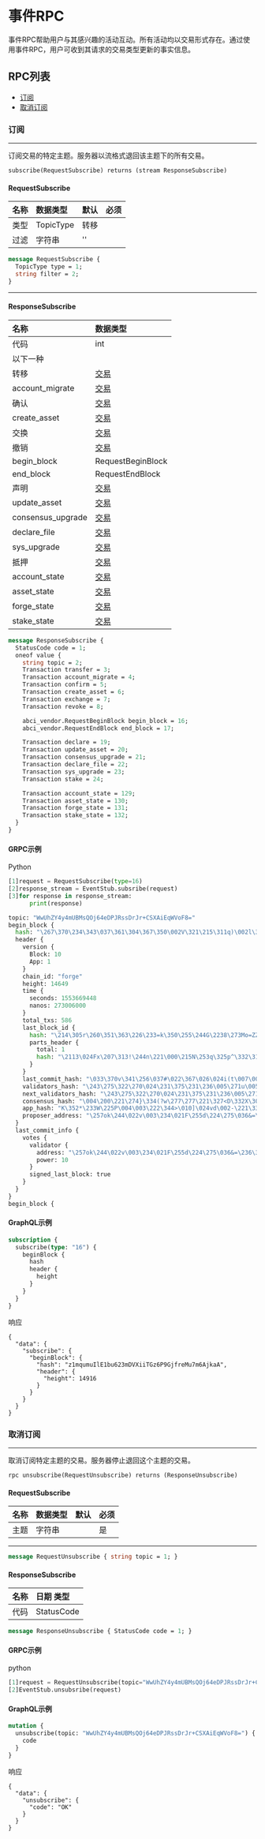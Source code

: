 # 事件RPC

事件RPC帮助用户与其感兴趣的活动互动。所有活动均以交易形式存在。通过使用事件RPC，用户可收到其请求的交易类型更新的事实信息。

## RPC列表

- [订阅](#subscribe)
- [取消订阅](#unsubscribe)

### 订阅

---

订阅交易的特定主题。服务器以流格式退回该主题下的所有交易。

`subscribe(RequestSubscribe) returns (stream ResponseSubscribe)`


#### RequestSubscribe

| 名称   | 数据类型 | 默认  | 必须 |
| :----- | :-------- | :------- | :------- |
| 类型   | TopicType | 转移 |          |
| 过滤 | 字符串    | ''       |          |

```protobuf
message RequestSubscribe {
  TopicType type = 1;
  string filter = 2;
}
```

---

#### ResponseSubscribe

| 名称              | 数据类型                                      |
| :---------------- | :--------------------------------------------- |
| 代码              | int                                            |
| 以下一种      |                                                |
| 转移          | [交易](../../types/type.md#transaction) |
| account_migrate   | [交易](../../types/type.md#transaction) |
| 确认           | [交易](../../types/type.md#transaction) |
| create_asset      | [交易](../../types/type.md#transaction) |
| 交换          | [交易](../../types/type.md#transaction) |
| 撤销            | [交易](../../types/type.md#transaction) |
| begin_block       | RequestBeginBlock                              |
| end_block         | RequestEndBlock                                |
| 声明           | [交易](../../types/type.md#transaction) |
| update_asset      | [交易](../../types/type.md#transaction) |
| consensus_upgrade | [交易](../../types/type.md#transaction) |
| declare_file      | [交易](../../types/type.md#transaction) |
| sys_upgrade       | [交易](../../types/type.md#transaction) |
| 抵押             | [交易](../../types/type.md#transaction) |
| account_state     | [交易](../../types/type.md#transaction) |
| asset_state       | [交易](../../types/type.md#transaction) |
| forge_state       | [交易](../../types/type.md#transaction) |
| stake_state       | [交易](../../types/type.md#transaction) |

```protobuf
message ResponseSubscribe {
  StatusCode code = 1;
  oneof value {
    string topic = 2;
    Transaction transfer = 3;
    Transaction account_migrate = 4;
    Transaction confirm = 5;
    Transaction create_asset = 6;
    Transaction exchange = 7;
    Transaction revoke = 8;

    abci_vendor.RequestBeginBlock begin_block = 16;
    abci_vendor.RequestEndBlock end_block = 17;

    Transaction declare = 19;
    Transaction update_asset = 20;
    Transaction consensus_upgrade = 21;
    Transaction declare_file = 22;
    Transaction sys_upgrade = 23;
    Transaction stake = 24;

    Transaction account_state = 129;
    Transaction asset_state = 130;
    Transaction forge_state = 131;
    Transaction stake_state = 132;
  }
}
```

#### GRPC示例

Python

```python
[1]request = RequestSubscribe(type=16)
[2]response_stream = EventStub.subsribe(request)
[3]for response in response_stream:
      print(response)

topic: "WwUhZY4y4mUBMsQOj64eDPJRssDrJr+CSXAiEqWVoF8="
begin_block {
  hash: "\267\370\234\343\037\361\304\367\350\002V\321\215\311q)\002l\322+\322\026zX\277M\326\t_z\352G"
  header {
    version {
      Block: 10
      App: 1
    }
    chain_id: "forge"
    height: 14649
    time {
      seconds: 1553669448
      nanos: 273006000
    }
    total_txs: 586
    last_block_id {
      hash: "\214\305r\260\351\363\226\233=k\350\255\244G\2238\273Mo=ZZ\244\207\212\021\277\030\202ZH\030"
      parts_header {
        total: 1
        hash: "\2113\024Fx\207\313!\244n\221\000\215N\253q\325p^\332\310\317G;w\321,\325\362\315\251O"
      }
    }
    last_commit_hash: "\033\370v\341\256\037#\022\367\026\024i(t\007\001lD\017\274+\322\3636a\257Q|>\314Z\337"
    validators_hash: "\243\275\322\270\024\231\375\231\236\005\271u\005\264\210ZK\353\025#\305\205\371\373?\243\240O\177\037dl"
    next_validators_hash: "\243\275\322\270\024\231\375\231\236\005\271u\005\264\210ZK\353\025#\305\205\371\373?\243\240O\177\037dl"
    consensus_hash: "\004\200\221\274}\334(?w\277\277\221\327<D\332X\303\337\212\234\274\206t\005\330\267\363\332\255\242/"
    app_hash: "K\352*\233W\225P\004\003\222\344>\010]\024vd\002-\221\334\212\215\212p\330GA\357\260\325\320"
    proposer_address: "\257ok\244\022v\003\234\021F\255d\224\275\036&=\236\343\372"
  }
  last_commit_info {
    votes {
      validator {
        address: "\257ok\244\022v\003\234\021F\255d\224\275\036&=\236\343\372"
        power: 10
      }
      signed_last_block: true
    }
  }
}
begin_block {
```

#### GraphQL示例

```graphql
subscription {
  subscribe(type: "16") {
    beginBlock {
      hash
      header {
        height
      }
    }
  }
}
```

响应

```
{
  "data": {
    "subscribe": {
      "beginBlock": {
        "hash": "z1mqumuIlE1bu623mDVXiiTGz6P9GjfreMu7m6AjkaA",
        "header": {
          "height": 14916
        }
      }
    }
  }
}
```

### 取消订阅

---

取消订阅特定主题的交易。服务器停止退回这个主题的交易。

`rpc unsubscribe(RequestUnsubscribe) returns (ResponseUnsubscribe)`

#### RequestSubscribe

| 名称  | 数据类型 | 默认 | 必须 |
| :---- | :-------- | :------ | :------- |
| 主题 | 字符串    |         | 是      |

---

```protobuf
message RequestUnsubscribe { string topic = 1; }
```

<!-- output -->

#### ResponseSubscribe

| 名称 | 日期 类型  |
| :--- | :--------- |
| 代码 | StatusCode |

```protobuf
message ResponseUnsubscribe { StatusCode code = 1; }
```

#### GRPC示例

python

```python
[1]request = RequestUnsubscribe(topic="WwUhZY4y4mUBMsQOj64eDPJRssDrJr+CSXAiEqWVoF8=")
[2]EventStub.unsubsribe(request)
```

#### GraphQL示例

```graphql
mutation {
  unsubscribe(topic: "WwUhZY4y4mUBMsQOj64eDPJRssDrJr+CSXAiEqWVoF8=") {
    code
  }
}
```

响应

```
{
  "data": {
    "unsubscribe": {
      "code": "OK"
    }
  }
}
```
<!--stackedit_data:
eyJoaXN0b3J5IjpbLTExNzY3NzUxNl19
-->